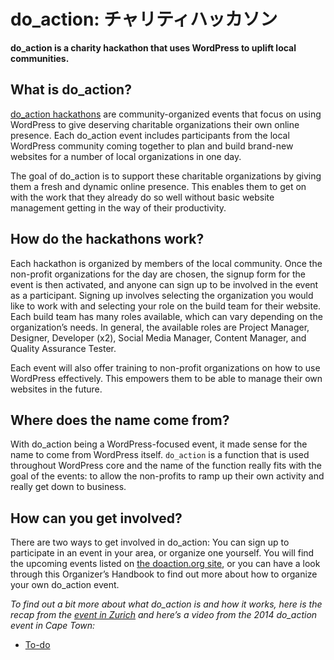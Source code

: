 <!--
# do_action: Charity Hackathon
-->
# do_action: チャリティハッカソン

**do\_action is a charity hackathon that uses WordPress to uplift local communities.**

## What is do\_action?

[do\_action hackathons](https://doaction.org/) are community-organized events that focus on using WordPress to give deserving charitable organizations their own online presence. Each do\_action event includes participants from the local WordPress community coming together to plan and build brand-new websites for a number of local organizations in one day.

The goal of do\_action is to support these charitable organizations by giving them a fresh and dynamic online presence. This enables them to get on with the work that they already do so well without basic website management getting in the way of their productivity.

## How do the hackathons work?

Each hackathon is organized by members of the local community. Once the non-profit organizations for the day are chosen, the signup form for the event is then activated, and anyone can sign up to be involved in the event as a participant. Signing up involves selecting the organization you would like to work with and selecting your role on the build team for their website. Each build team has many roles available, which can vary depending on the organization’s needs. In general, the available roles are Project Manager, Designer, Developer (x2), Social Media Manager, Content Manager, and Quality Assurance Tester.

Each event will also offer training to non-profit organizations on how to use WordPress effectively. This empowers them to be able to manage their own websites in the future.

## Where does the name come from?

With do\_action being a WordPress-focused event, it made sense for the name to come from WordPress itself. `do_action` is a function that is used throughout WordPress core and the name of the function really fits with the goal of the events: to allow the non-profits to ramp up their own activity and really get down to business.

## How can you get involved?

There are two ways to get involved in do\_action: You can sign up to participate in an event in your area, or organize one yourself. You will find the upcoming events listed on [the doaction.org site](http://doaction.org/), or you can have a look through this Organizer’s Handbook to find out more about how to organize your own do\_action event.

*To find out a bit more about what do\_action is and how it works, here is the recap from the [event in Zurich](https://make.wordpress.org/community/2018/05/21/do_action-zurich-2018/) and here’s a video from the 2014 do\_action event in Cape Town:*

*   [To-do](# "To-do")
